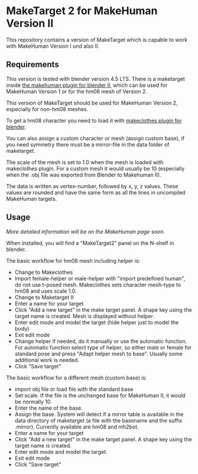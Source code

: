 # MakeTarget 2 for MakeHuman Version II

This repository contains a version of MakeTarget which is capable to work with MakeHuman Version I und also II.

## Requirements

This version is tested with blender version 4.5 LTS. There is a maketarget inside [the makehuman plugin for blender II](https://github.com/makehumancommunity/mpfb2), which can be used for MakeHuman Version 1 or for the hm08 mesh of Version 2.

This version of MakeTarget should be used for MakeHuman Version 2, especially for non-hm08 meshes.

To get a hm08 character you need to load it with [makeclothes plugin for blender](https://github.com/makehumancommunity/community-plugins-makeclothes).

You can also assign a custom character or mesh (assign custom base), if you need symmetry there must be a mirror-file in the data folder of maketarget.

The scale of the mesh is set to 1.0 when the mesh is loaded with makeclothes plugin. For a custom mesh it would usually be 10 (especially when the .obj file was exported from Blender to Makehuman II).

The data is written as vertex-number, followed by x, y, z values. These values are rounded and have the same form as all the lines in uncompiled MakeHuman targets.

## Usage

_More detailed information will be on the MakeHuman page soon._

When installed, you will find a "MakeTarget2" panel on the N-shelf in blender. 

The basic workflow for hm08 mesh including helper is:

* Change to Makeclothes
* Import female-helper or male-helper with "import predefined human", do not use t-posed mesh. Makeclothes sets character mesh-type to hm08 and uses scale 1.0.
* Change to Maketarget II
* Enter a name for your target
* Click "Add a new target" in the make target panel. A shape key using the target name is created. Mesh is displayed without helper.
* Enter edit mode and model the target (hide helper just to model the body)
* Exit edit mode
* Change helper if needed, do it manually or use the automatic function. For automatic function select type of helper, so either male or female for standard pose and press "Adapt helper mesh to base". Usually some additional work is needed.
* Click "Save target" 


The basic workflow for a different mesh (custom base) is:

* import obj file or load file with the standard base
* Set scale. If the file is the unchanged base for MakeHuman II, it would be normally 10.
* Enter the name of the base.
* Assign the base. System will detect if a mirror table is available in the data directory of maketarget (a file with the basename and the suffix .mirror). Currently available are hm08 and mh2bot.
* Enter a name for your target
* Click "Add a new target" in the make target panel. A shape key using the target name is created.
* Enter edit mode and model the target.
* Exit edit mode
* Click "Save target" 

